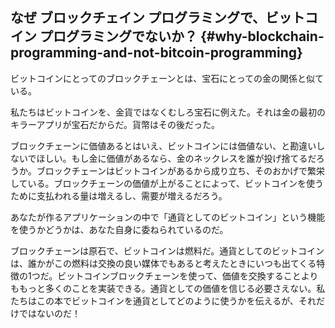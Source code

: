 ## なぜ ブロックチェイン プログラミングで、ビットコイン プログラミングでないか？ {#why-blockchain-programming-and-not-bitcoin-programming}

ビットコインにとってのブロックチェーンとは、宝石にとっての金の関係と似ている。

私たちはビットコインを、金貨ではなくむしろ宝石に例えた。それは金の最初のキラーアプリが宝石だからだ。貨幣はその後だった。

ブロックチェーンに価値あるとはいえ、ビットコインには価値ない、と勘違いしないでほしい。もし金に価値があるなら、金のネックレスを誰が投げ捨てるだろうか。ブロックチェーンはビットコインがあるから成り立ち、そのおかげで繁栄している。ブロックチェーンの価値が上がることによって、ビットコインを使うために支払われる量は増えるし、需要が増えるだろう。

あなたが作るアプリケーションの中で「通貨としてのビットコイン」という機能を使うかどうかは、あなた自身に委ねられているのだ。

ブロックチェーンは原石で、ビットコインは燃料だ。通貨としてのビットコインは、誰かがこの燃料は交換の良い媒体でもあると考えたときにいつも出てくる特徴の1つだ。ビットコインブロックチェーンを使って、価値を交換することよりももっと多くのことを実装できる。通貨としての価値を信じる必要さえない。私たちはこの本でビットコインを通貨としてどのように使うかを伝えるが、それだけではないのだ！
